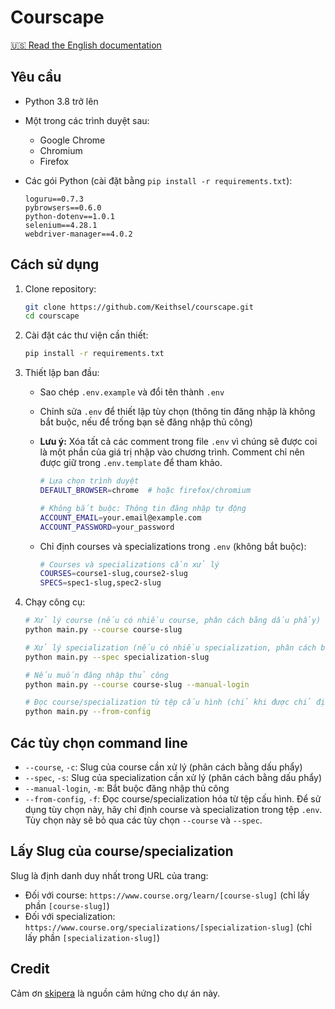 # Courscape

[🇺🇸 Read the English documentation](README.md)

## Yêu cầu

- Python 3.8 trở lên
- Một trong các trình duyệt sau:
  - Google Chrome
  - Chromium
  - Firefox
- Các gói Python (cài đặt bằng `pip install -r requirements.txt`):

  ```
  loguru==0.7.3
  pybrowsers==0.6.0
  python-dotenv==1.0.1
  selenium==4.28.1
  webdriver-manager==4.0.2
  ```

## Cách sử dụng

1. Clone repository:

   ```bash
   git clone https://github.com/Keithsel/courscape.git
   cd courscape
   ```

2. Cài đặt các thư viện cần thiết:

   ```bash
   pip install -r requirements.txt
   ```

3. Thiết lập ban đầu:
   - Sao chép `.env.example` và đổi tên thành `.env`
   - Chỉnh sửa `.env` để thiết lập tùy chọn (thông tin đăng nhập là không bắt buộc, nếu để trống bạn sẽ đăng nhập thủ công)
   - **Lưu ý:** Xóa tất cả các comment trong file `.env` vì chúng sẽ được coi là một phần của giá trị nhập vào chương trình. Comment chỉ nên được giữ trong `.env.template` để tham khảo.

     ```bash
     # Lựa chọn trình duyệt
     DEFAULT_BROWSER=chrome  # hoặc firefox/chromium
     
     # Không bắt buộc: Thông tin đăng nhập tự động
     ACCOUNT_EMAIL=your.email@example.com
     ACCOUNT_PASSWORD=your_password
     ```

   - Chỉ định courses và specializations trong `.env` (không bắt buộc):

     ```bash
     # Courses và specializations cần xử lý
     COURSES=course1-slug,course2-slug
     SPECS=spec1-slug,spec2-slug
     ```

4. Chạy công cụ:

   ```bash
   # Xử lý course (nếu có nhiều course, phân cách bằng dấu phẩy)
   python main.py --course course-slug

   # Xử lý specialization (nếu có nhiều specialization, phân cách bằng dấu phẩy)
   python main.py --spec specialization-slug

   # Nếu muốn đăng nhập thủ công
   python main.py --course course-slug --manual-login
   
   # Đọc course/specialization từ tệp cấu hình (chỉ khi được chỉ định trong .env, dùng tùy chọn này thì không cần --course và --spec nữa)
   python main.py --from-config
   ```

## Các tùy chọn command line

- `--course`, `-c`: Slug của course cần xử lý (phân cách bằng dấu phẩy)
- `--spec`, `-s`: Slug của specialization cần xử lý (phân cách bằng dấu phẩy)
- `--manual-login`, `-m`: Bắt buộc đăng nhập thủ công
- `--from-config`, `-f`: Đọc course/specialization hóa từ tệp cấu hình. Để sử dụng tùy chọn này, hãy chỉ định course và specialization trong tệp `.env`. Tùy chọn này sẽ bỏ qua các tùy chọn `--course` và `--spec`.

## Lấy Slug của course/specialization

Slug là định danh duy nhất trong URL của trang:

- Đối với course: `https://www.course.org/learn/[course-slug]` (chỉ lấy phần `[course-slug]`)
- Đối với specialization: `https://www.course.org/specializations/[specialization-slug]` (chỉ lấy phần `[specialization-slug]`)

## Credit

Cảm ơn [skipera](https://github.com/serv0id/skipera) là nguồn cảm hứng cho dự án này.
